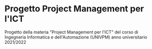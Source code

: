 # Progetto Project Management per l'ICT

Progetto della materia "Project Management per l'ICT" del corso di Ingegneria Informatica e dell'Automazione (UNIVPM) anno universitario 2021/2022
